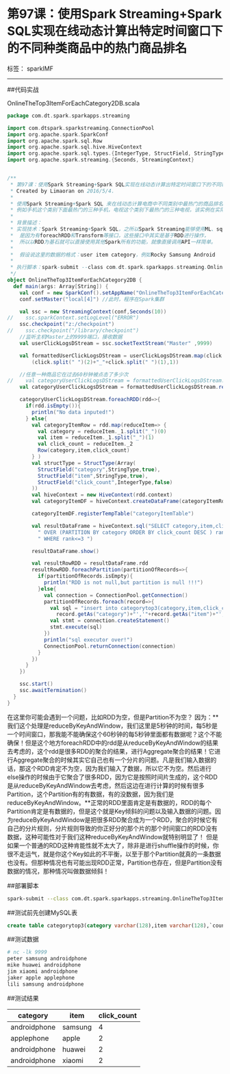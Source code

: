 # 第97课：使用Spark Streaming+Spark SQL实现在线动态计算出特定时间窗口下的不同种类商品中的热门商品排名

标签： sparkIMF

---


##代码实战

OnlineTheTop3ItemForEachCategory2DB.scala
```scala
package com.dt.spark.sparkapps.streaming

import com.dtspark.sparkstreaming.ConnectionPool
import org.apache.spark.SparkConf
import org.apache.spark.sql.Row
import org.apache.spark.sql.hive.HiveContext
import org.apache.spark.sql.types.{IntegerType, StructField, StringType, StructType}
import org.apache.spark.streaming.{Seconds, StreamingContext}


/**
 * 第97课：使用Spark Streaming+Spark SQL实现在线动态计算出特定时间窗口下的不同种类商品中的热门商品排名
 * Created by Limaoran on 2016/5/4.
 *
 * 使用Spark Streaming+Spark SQL 来在线动态计算电商中不同类别中最热门的商品排名，
 * 例如手机这个类别下面最热门的三种手机，电视这个类别下最热门的三种电视，该实例在实际生产环境下具有重大的意义；
 *
 * 背景描述：
 * 实现技术：Spark Streaming+Spark SQL，之所以Spark Streaming能够使用ML、sql、graghx等功能
 *  是因为有foreachRDD和Transform等接口，这些接口中其实是基于RDD进行操作，
 *  所以以RDD为基石就可以直接使用其他Spark所有的功能，就像直接调用API一样简单。
 *
 *  假设说这里的数据的格式：user item category，例如Rocky Samsung Android
 *
 * 执行脚本：spark-submit --class com.dt.spark.sparkapps.streaming.OnlineTheTop3ItemForEachCategory2DB --master local /out/sparkApp.jar --driver-class-path E:/OneDrive/lib/mysql-connector-java-5.1.13-bin.jar --files G:/runtime/spark-1.6.0/conf/hive-site.xml
 */
object OnlineTheTop3ItemForEachCategory2DB {
  def main(args: Array[String]) {
    val conf = new SparkConf().setAppName("OnlineTheTop3ItemForEachCategory2DB")  //设置应用程序的名称，在程序运行的监控界面可以看到名称
    conf.setMaster("local[4]") //此时，程序在Spark集群

    val ssc = new StreamingContext(conf,Seconds(10))
//    ssc.sparkContext.setLogLevel("ERROR")
    ssc.checkpoint("z:/checkpoint")
//    ssc.checkpoint("/library/checkpoint")
    //监听主机Master上的9999端口，接收数据
    val userClickLogsDStream = ssc.socketTextStream("Master" ,9999)

    val formattedUserClickLogsDStream = userClickLogsDStream.map(click =>
        (click.split(" ")(2)+"_"+click.split(" ")(1),1))

    //任意一种商品它在过去60秒钟被点击了多少次
//    val categoryUserClickLogsDStream = formattedUserClickLogsDStream.reduceByKeyAndWindow( (v1,v2)=>v1+v2 , (v1,v2)=>v1-v2,Seconds(60),Seconds(20) )
    val categoryUserClickLogsDStream = formattedUserClickLogsDStream.reduceByKeyAndWindow( _+_ , _-_ ,Seconds(60),Seconds(20) )

    categoryUserClickLogsDStream.foreachRDD(rdd=>{
      if(rdd.isEmpty()){
        println("No data inputed!")
      } else{
        val categoryItemRow = rdd.map(reduceItem=> {
          val category = reduceItem._1.split("_")(0)
          val item = reduceItem._1.split("_")(1)
          val click_count = reduceItem._2
          Row(category,item,click_count)
        } )
        val structType = StructType(Array(
          StructField("category",StringType,true),
          StructField("item",StringType,true),
          StructField("click_count",IntegerType,false)
        ))
        val hiveContext = new HiveContext(rdd.context)
        val categoryItemDF = hiveContext.createDataFrame(categoryItemRow,structType)

        categoryItemDF.registerTempTable("categoryItemTable")

        val resultDataFrame = hiveContext.sql("SELECT category,item,click_count from (SELECT category,item,click_count,row_number()" +
          " OVER (PARTITION BY category ORDER BY click_count DESC ) rank FROM categoryItemTable) subquery" +
          " WHERE rank<=3 ")

        resultDataFrame.show()

        val resultRowRDD = resultDataFrame.rdd
        resultRowRDD.foreachPartition(partitionOfRecords=>{
          if(partitionOfRecords.isEmpty){
            println("RDD is not null,but partition is null !!!")
          }else{
            val connection = ConnectionPool.getConnection()
            partitionOfRecords.foreach(record=>{
              val sql = "insert into categorytop3(category,item,click_count) values('"+
                record.getAs("category")+"','"+record.getAs("item")+"',"+record.getAs("click_count")+")";
              val stmt = connection.createStatement()
              stmt.execute(sql)
            })
            println("sql executor over!")
            ConnectionPool.returnConnection(connection)
          }
        })
      }
    })

    ssc.start()
    ssc.awaitTermination()
  }
}
```

在这里你可能会遇到一个问题，比如RDD为空，但是Partition不为空？
因为：**我们这个处理是reduceByKeyAndWindow，我们这里是5秒钟的时间，每5秒是一个时间窗口，那我能不能确保这个60秒钟的每5秒钟里面都有数据呢？这个不能确保！但是这个地方foreachRDD中的rdd是从reduceByKeyAndWindow的结果去考虑的，这个rdd是很多RDD的聚合的结果，进行Aggregate聚合的结果！它进行Aggregate聚合的时候其实它自己也有一个分片的问题。凡是我们输入数据的话，那这个RDD肯定不为空，因为我们输入了数据，所以它不为空。然后进行else操作的时候由于它聚合了很多RDD，因为它是按照时间片生成的，这个RDD是从reduceByKeyAndWindow去考虑，然后这边在进行计算的时候有很多Partition，这个Partition有的有数据，有的没数据，因为我们是reduceByKeyAndWindow。**正常的RDD里面肯定是有数据的，RDD的每个Partition肯定是有数据的，但是这个就是Key倾斜的问题以及输入数据的问题。因为reduceByKeyAndWindow是把很多RDD聚合成为一个RDD，聚合的时候它有自己的分片规则，分片规则导致的你正好分的那个片的那个时间窗口的RDD没有数据，这种可能性对于我们这种reduceByKeyAndWindow就特别明显了！
但是如果一个普通的RDD这种肯能性就不太大了，除非是进行shuffle操作的时候，你很不走运气，就是你这个Key如此的不平衡，以至于那个Partition就真的一条数据也没有。但那种情况也有可能出现RDD正常，Partition也存在，但是Partition没有数据的情况，那种情况叫做数据倾斜！

##部署脚本
```sh
spark-submit --class com.dt.spark.sparkapps.streaming.OnlineTheTop3ItemForEachCategory2DB --master local /out/sparkApp.jar --driver-class-path E:/OneDrive/lib/mysql-connector-java-5.1.13-bin.jar --files G:/runtime/spark-1.6.0/conf/hive-site.xml
```

##测试前先创建MySQL表

```sql
create table categorytop3(category varchar(128),item varchar(128),`count` int );
```

##测试数据


```sh
# nc -lk 9999
peter samsung androidphone
mike huawei androidphone
jim xiaomi androidphone
jaker apple applephone
lili samsung androidphone
```

##测试结果

|category|item|click_count|
|--|--|--|
|androidphone|samsung|4|
|applephone|apple|2|
|androidphone|huawei|2|
|androidphone|xiaomi|2|
